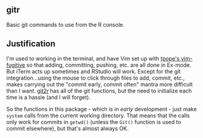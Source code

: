 ## gitr

Basic git commands to use from the R console.

## Justification

I'm used to working in the terminal, and have Vim set up with [tpope's vim-fugitive](https://github.com/tpope/vim-fugitive) so that adding, committing, pushing, etc. are all done in Ex-mode. But iTerm acts up sometimes and RStudio will work. Except for the git integration...using the mouse to click through files to add, commit, etc., makes carrying out the "commit early, commit often" mantra more difficult than I want. [git2r](https://github.com/ropensci/git2r) has all of the git functions, but the need to initialize each time is a hassle (and I will forget). 

So the functions in this package - which is in _early_ development - just make `system` calls from the current working directory. That means that the calls only work for commits in `getwd()` (unless the `Git()` function is used to commit elsewhere), but that's almost always OK.
